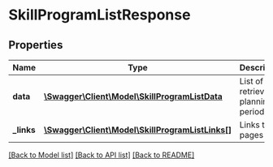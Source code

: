 # SkillProgramListResponse

## Properties
Name | Type | Description | Notes
------------ | ------------- | ------------- | -------------
**data** | [**\Swagger\Client\Model\SkillProgramListData**](SkillProgramListData.md) | List of all retrieved planning periods | 
**_links** | [**\Swagger\Client\Model\SkillProgramListLinks[]**](SkillProgramListLinks.md) | Links to pages | 

[[Back to Model list]](../README.md#documentation-for-models) [[Back to API list]](../README.md#documentation-for-api-endpoints) [[Back to README]](../README.md)


